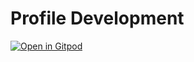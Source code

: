 # Profile Development

[![Open in Gitpod](https://gitpod.io/button/open-in-gitpod.svg)](https://gitpod.io/#https://github.com/tk-aria/tk-aria)
